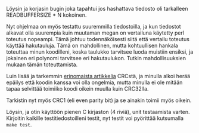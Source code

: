 Löysin ja korjasin bugin joka tapahtui jos hashattava
tiedosto oli tarkalleen READBUFFERSIZE * N kokoinen.

Nyt ohjelmaa on myös testattu suuremmilla tiedostoilla,
ja kun tiedostot alkavat olla suurempia kuin muutaman
megan on vertailuna käytetty perl toteutus nopeampi.
Tämä johtuu todennäköisesti siitä että vertailu toteutus
käyttää hakutauluja. Tämä on mahdollinen, mutta kohtuullisen
hankala toteuttaa minun koodilleni, koska taulukko tarvitsee
luoda muistiin ensiksi, ja jokainen eri polynomi tarvitsee
eri hakutaulukon. Tutkin mahdollisuuksien mukaan tämän
toteuttamista.

Luin lisää ja tarkemmin [erinomaista artikkelia](http://zlib.net/crc_v3.txt)
CRCstä, ja minulla alkoi herää epäilys että koodin kanssa voi
olla ongelmia, mutta minulla ei ole mitään tapaa selvittää
toimiiko koodi oikein muulla kuin CRC32lla.

Tarkistin nyt myös CRC1 (eli even parity bit) ja se ainakin
toimii myös oikein.

Löysin, ja otin käyttöön pienen C kirjaston (4 riviä),
unit testaamista varten. Kirjoitin kaikille testitiedostoilleni
testit, nyt testit voi pyörittää kutsumalla `make test`.